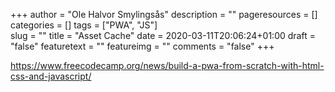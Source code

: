 +++
author = "Ole Halvor Smylingsås"
description = ""
pageresources = []
categories = []
tags = ["PWA", "JS"]     
slug = ""
title = "Asset Cache"
date = 2020-03-11T20:06:24+01:00
draft = "false"
featuretext = ""
featureimg = ""
comments = "false"
+++

https://www.freecodecamp.org/news/build-a-pwa-from-scratch-with-html-css-and-javascript/